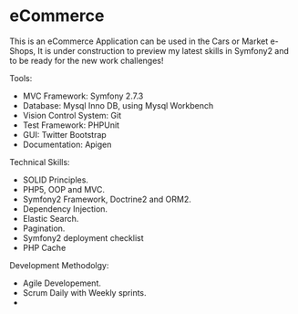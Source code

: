 # eCommerce

This is an eCommerce Application can be used in the Cars or Market e-Shops, It is under construction to preview my latest skills in Symfony2 and to be ready for the new work challenges!

Tools:
- MVC Framework: Symfony 2.7.3
- Database: Mysql Inno DB, using Mysql Workbench
- Vision Control System: Git
- Test Framework: PHPUnit
- GUI: Twitter Bootstrap
- Documentation: Apigen


Technical Skills:
- SOLID Principles.
- PHP5, OOP and MVC.
- Symfony2 Framework, Doctrine2 and ORM2.
- Dependency Injection.
- Elastic Search.
- Pagination.
- Symfony2 deployment checklist
- PHP Cache

Development Methodolgy:
- Agile Developement.
- Scrum Daily with Weekly sprints.
- 
